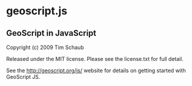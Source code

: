geoscript.js
============

GeoScript in JavaScript
-----------------------

Copyright (c) 2009 Tim Schaub

Released under the MIT license.  Please see the license.txt for full detail.

See the http://geoscript.org/js/ website for details on getting started with 
GeoScript JS.

